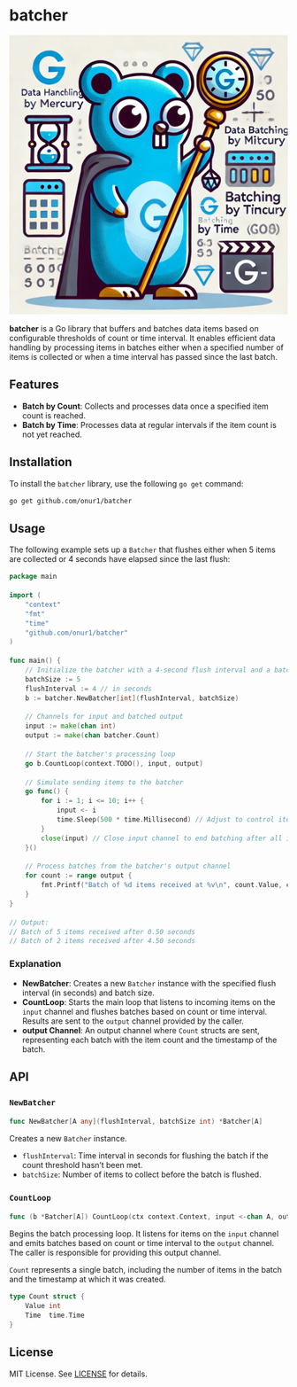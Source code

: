 # batcher

![batcher](./batcher-gopher.webp)

**batcher** is a Go library that buffers and batches data items based on configurable thresholds of count or time interval. It enables efficient data handling by processing items in batches either when a specified number of items is collected or when a time interval has passed since the last batch.

## Features

- **Batch by Count**: Collects and processes data once a specified item count is reached.
- **Batch by Time**: Processes data at regular intervals if the item count is not yet reached.

## Installation

To install the `batcher` library, use the following `go get` command:

```sh
go get github.com/onur1/batcher
```

## Usage

The following example sets up a `Batcher` that flushes either when 5 items are collected or 4 seconds have elapsed since the last flush:

```go
package main

import (
    "context"
    "fmt"
    "time"
    "github.com/onur1/batcher"
)

func main() {
    // Initialize the batcher with a 4-second flush interval and a batch size of 5
    batchSize := 5
    flushInterval := 4 // in seconds
    b := batcher.NewBatcher[int](flushInterval, batchSize)

    // Channels for input and batched output
    input := make(chan int)
    output := make(chan batcher.Count)

    // Start the batcher's processing loop
    go b.CountLoop(context.TODO(), input, output)

    // Simulate sending items to the batcher
    go func() {
        for i := 1; i <= 10; i++ {
            input <- i
            time.Sleep(500 * time.Millisecond) // Adjust to control item arrival rate
        }
        close(input) // Close input channel to end batching after all items are sent
    }()

    // Process batches from the batcher's output channel
    for count := range output {
        fmt.Printf("Batch of %d items received at %v\n", count.Value, count.Time)
    }
}

// Output:
// Batch of 5 items received after 0.50 seconds
// Batch of 2 items received after 4.50 seconds
```

### Explanation

- **NewBatcher**: Creates a new `Batcher` instance with the specified flush interval (in seconds) and batch size.
- **CountLoop**: Starts the main loop that listens to incoming items on the `input` channel and flushes batches based on count or time interval. Results are sent to the `output` channel provided by the caller.
- **output Channel**: An output channel where `Count` structs are sent, representing each batch with the item count and the timestamp of the batch.

## API

### `NewBatcher`

```go
func NewBatcher[A any](flushInterval, batchSize int) *Batcher[A]
```

Creates a new `Batcher` instance.

- `flushInterval`: Time interval in seconds for flushing the batch if the count threshold hasn’t been met.
- `batchSize`: Number of items to collect before the batch is flushed.

### `CountLoop`

```go
func (b *Batcher[A]) CountLoop(ctx context.Context, input <-chan A, output chan Count)
```

Begins the batch processing loop. It listens for items on the `input` channel and emits batches based on count or time interval to the `output` channel. The caller is responsible for providing this output channel.

`Count` represents a single batch, including the number of items in the batch and the timestamp at which it was created.

```go
type Count struct {
	Value int
	Time  time.Time
}
```

## License

MIT License. See [LICENSE](LICENSE) for details.
